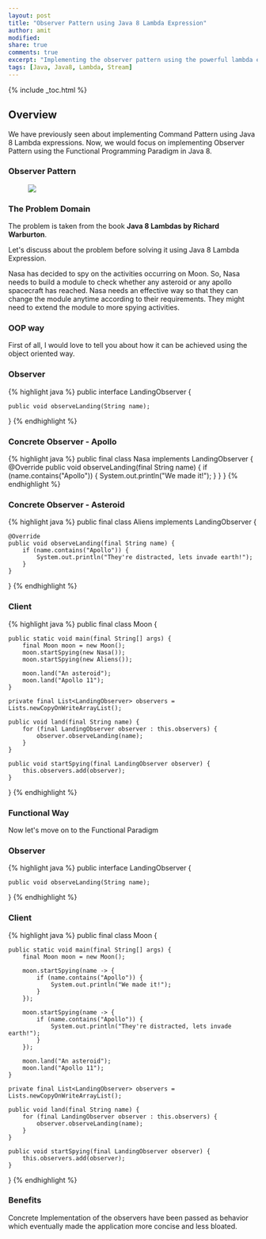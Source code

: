 ```yaml
---
layout: post
title: "Observer Pattern using Java 8 Lambda Expression"
author: amit
modified:
share: true
comments: true
excerpt: "Implementing the observer pattern using the powerful lambda expressions"
tags: [Java, Java8, Lambda, Stream]
---
```


{% include _toc.html %}

## Overview

We have previously seen about implementing Command Pattern using Java 8 Lambda expressions. Now, we would focus on implementing Observer Pattern using the Functional Programming Paradigm in Java 8.

### Observer Pattern

<figure>
	<img src="http://www.uml-diagrams.org/examples/composite-structure-example-observer.png"></a>
</figure>

### The Problem Domain

The problem is taken from the book **Java 8 Lambdas by Richard Warburton**.

Let's discuss about the problem before solving it using Java 8 Lambda Expression.

Nasa has decided to spy on the activities occurring on Moon. So, Nasa needs to build a module to check whether any asteroid or any apollo spacecraft has reached. Nasa needs an effective way so that they can change the module anytime according to their requirements. They might need to extend the module to more spying activities.

### OOP way

First of all, I would love to tell you about how it can be achieved using the object oriented way.

### Observer

{% highlight java %}
public interface LandingObserver {

	public void observeLanding(String name);

}
{% endhighlight %}

### Concrete Observer - Apollo

{% highlight java %}
public final class Nasa implements LandingObserver {
	@Override
	public void observeLanding(final String name) {
		if (name.contains("Apollo")) {
			System.out.println("We made it!");
		}
	}
}
{% endhighlight %}

### Concrete Observer - Asteroid

{% highlight java %}
public final class Aliens implements LandingObserver {

	@Override
	public void observeLanding(final String name) {
		if (name.contains("Apollo")) {
			System.out.println("They're distracted, lets invade earth!");
		}
	}

}
{% endhighlight %}

### Client

{% highlight java %}
public final class Moon {

	public static void main(final String[] args) {
		final Moon moon = new Moon();
		moon.startSpying(new Nasa());
		moon.startSpying(new Aliens());

		moon.land("An asteroid");
		moon.land("Apollo 11");
	}

	private final List<LandingObserver> observers = Lists.newCopyOnWriteArrayList();

	public void land(final String name) {
		for (final LandingObserver observer : this.observers) {
			observer.observeLanding(name);
		}
	}

	public void startSpying(final LandingObserver observer) {
		this.observers.add(observer);
	}

}
{% endhighlight %}

### Functional Way

Now let's move on to the Functional Paradigm

### Observer

{% highlight java %}
public interface LandingObserver {

	public void observeLanding(String name);

}
{% endhighlight %}

### Client

{% highlight java %}
public final class Moon {

	public static void main(final String[] args) {
		final Moon moon = new Moon();

		moon.startSpying(name -> {
			if (name.contains("Apollo")) {
				System.out.println("We made it!");
			}
		});

		moon.startSpying(name -> {
			if (name.contains("Apollo")) {
				System.out.println("They're distracted, lets invade earth!");
			}
		});

		moon.land("An asteroid");
		moon.land("Apollo 11");
	}

	private final List<LandingObserver> observers = Lists.newCopyOnWriteArrayList();

	public void land(final String name) {
		for (final LandingObserver observer : this.observers) {
			observer.observeLanding(name);
		}
	}

	public void startSpying(final LandingObserver observer) {
		this.observers.add(observer);
	}

}
{% endhighlight %}

### Benefits

Concrete Implementation of the observers have been passed as behavior which eventually made the application more concise and less bloated.
